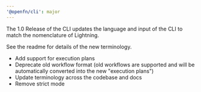 ```yaml
---
'@openfn/cli': major
---
```


The 1.0 Release of the CLI updates the language and input of the CLI to match the nomenclature of Lightning.

See the readme for details of the new terminology.

- Add support for execution plans
- Deprecate old workflow format (old workflows are supported and will be automatically converted into the new "execution plans")
- Update terminology across the codebase and docs
- Remove strict mode
